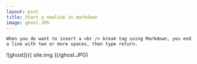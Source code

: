 ```yaml
---
layout: post
title: Start a newline in markdown
image: ghost.JPG
---
```


```
When you do want to insert a <br /> break tag using Markdown, you end a line with two or more spaces, then type return.
```
![ghost]({{ site.img }}/ghost.JPG)
